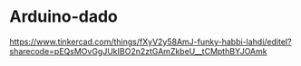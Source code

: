 # Arduino-dado
https://www.tinkercad.com/things/fXyV2y58AmJ-funky-habbi-lahdi/editel?sharecode=pEQsMOvGgJUkIBO2n2ztGAmZkbeU__tCMpthBYJOAmk
